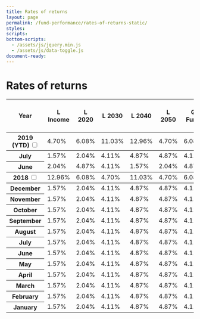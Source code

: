 ```yaml
---
title: Rates of returns
layout: page
permalink: /fund-performance/rates-of-returns-static/
styles:
scripts:
bottom-scripts:
  - /assets/js/jquery.min.js
  - /assets/js/data-toggle.js
document-ready:
---
```


# Rates of returns

<div class="usa-grid-full usa-layout-docs-main_content">
<div class="usa-width-one-whole">
<section class="share-price-table">
<div class="table-side-scroll">
<table>
<colgroup>
<col class="column-width">
</colgroup>
<thead>
<tr>
	<th scope="col">Year</th>
	<th scope="col" class="border-l-fund">L Income</th>
  <th scope="col" class="border-l-fund">L 2020</th>
  <th scope="col" class="border-l-fund">L 2030</th>
  <th scope="col" class="border-l-fund">L 2040</th>
  <th scope="col" class="border-l-fund">L 2050</th>
  <th scope="col" class="border-g-fund">G Fund</th>
  <th scope="col" class="border-f-fund">F Fund</th>
  <th scope="col" class="border-index-f">U.S. Agg Bond Index</th>
  <th scope="col" class="border-c-fund">C Fund</th>
  <th scope="col" class="border-index-c">S&P 500 Index</th>
  <th scope="col" class="border-s-fund">S Fund</th>
  <th scope="col" class="border-index-s">DJ U.S. Completion TSM Index</th>
  <th scope="col" class="border-i-fund">I Fund</th>
  <th scope="col" class="border-index-i">EAFE Index</th>
</tr>
</thead>
<tbody>
  <tbody class="annual-returns">
  	<tr>
  		<th scope="row">
  			<label for="year_2019">2019 (YTD)</label>
  			<input type="checkbox" name="year_2019" id="year_2019" data-toggle="toggle">
  		</th>
      <td>4.70%</td>
      <td>6.08%</td>
      <td>11.03%</td>
      <td>12.96%</td>
      <td>4.70%</td>
      <td>6.08%</td>
      <td>11.03%</td>
      <td>12.96%</td>
      <td>4.70%</td>
      <td>6.08%</td>
      <td>11.03%</td>
      <td>12.96%</td>
      <td>4.70%</td>
      <td>6.08%</td>
  	</tr>
  </tbody>
  <tbody class="monthly-returns hide">
  	<tr>
  		<th scope="row">July</th>
  		<td>1.57%</td>
  		<td>2.04%</td>
  		<td>4.11%</td>
  		<td>4.87%</td>
      <td>4.87%</td>
      <td>4.11%</td>
  		<td>1.57%</td>
  		<td>2.04%</td>
      <td>2.04%</td>
  		<td>4.11%</td>
  		<td>4.87%</td>
      <td>4.87%</td>
      <td>4.11%</td>
      <td>2.04%</td>
  	</tr>
  	<tr>
  		<th scope="row">June</th>
      <td>2.04%</td>
      <td>4.87%</td>
      <td>4.11%</td>
  		<td>1.57%</td>
  		<td>2.04%</td>
      <td>4.87%</td>
      <td>4.11%</td>
  		<td>1.57%</td>
  		<td>2.04%</td>
      <td>2.04%</td>
  		<td>4.11%</td>
  		<td>4.87%</td>
      <td>4.87%</td>
      <td>4.11%</td>
  	</tr>
  </tbody>
  <tbody class="annual-returns">
  	<tr>
  		<th scope="row">
  			<label for="year_2018">2018</label>
  			<input type="checkbox" name="year_2018" id="year_2018" data-toggle="toggle">
  		</th>
      <td>12.96%</td>
      <td>6.08%</td>
      <td>4.70%</td>
      <td>11.03%</td>
      <td>4.70%</td>
      <td>6.08%</td>
      <td>11.03%</td>
      <td>12.96%</td>
      <td>4.70%</td>
      <td>6.08%</td>
      <td>11.03%</td>
      <td>12.96%</td>
      <td>4.70%</td>
      <td>6.08%</td>
  	</tr>
  </tbody>
  <tbody class="monthly-returns hide">
  	<tr>
  		<th scope="row">December</th>
      <td>1.57%</td>
  		<td>2.04%</td>
  		<td>4.11%</td>
  		<td>4.87%</td>
      <td>4.87%</td>
      <td>4.11%</td>
  		<td>1.57%</td>
  		<td>2.04%</td>
      <td>2.04%</td>
  		<td>4.11%</td>
  		<td>4.87%</td>
      <td>4.87%</td>
      <td>4.11%</td>
      <td>2.04%</td>
  	</tr>
  	<tr>
  		<th scope="row">November</th>
  		<td>1.57%</td>
  		<td>2.04%</td>
  		<td>4.11%</td>
  		<td>4.87%</td>
      <td>4.87%</td>
      <td>4.11%</td>
  		<td>1.57%</td>
  		<td>2.04%</td>
      <td>2.04%</td>
  		<td>4.11%</td>
  		<td>4.87%</td>
      <td>4.87%</td>
      <td>4.11%</td>
      <td>2.04%</td>
  	</tr>
    <tr>
  		<th scope="row">October</th>
  		<td>1.57%</td>
  		<td>2.04%</td>
  		<td>4.11%</td>
  		<td>4.87%</td>
      <td>4.87%</td>
      <td>4.11%</td>
  		<td>1.57%</td>
  		<td>2.04%</td>
      <td>2.04%</td>
  		<td>4.11%</td>
  		<td>4.87%</td>
      <td>4.87%</td>
      <td>4.11%</td>
      <td>2.04%</td>
  	</tr>
  	<tr>
  		<th scope="row">September</th>
  		<td>1.57%</td>
  		<td>2.04%</td>
  		<td>4.11%</td>
  		<td>4.87%</td>
      <td>4.87%</td>
      <td>4.11%</td>
  		<td>1.57%</td>
  		<td>2.04%</td>
      <td>2.04%</td>
  		<td>4.11%</td>
  		<td>4.87%</td>
      <td>4.87%</td>
      <td>4.11%</td>
      <td>2.04%</td>
  	</tr>
  	<tr>
  		<th scope="row">August</th>
  		<td>1.57%</td>
  		<td>2.04%</td>
  		<td>4.11%</td>
  		<td>4.87%</td>
      <td>4.87%</td>
      <td>4.11%</td>
  		<td>1.57%</td>
  		<td>2.04%</td>
      <td>2.04%</td>
  		<td>4.11%</td>
  		<td>4.87%</td>
      <td>4.87%</td>
      <td>4.11%</td>
      <td>2.04%</td>
  	</tr>
    <tr>
  		<th scope="row">July</th>
  		<td>1.57%</td>
  		<td>2.04%</td>
  		<td>4.11%</td>
  		<td>4.87%</td>
      <td>4.87%</td>
      <td>4.11%</td>
  		<td>1.57%</td>
  		<td>2.04%</td>
      <td>2.04%</td>
  		<td>4.11%</td>
  		<td>4.87%</td>
      <td>4.87%</td>
      <td>4.11%</td>
      <td>2.04%</td>
  	</tr>
  	<tr>
  		<th scope="row">June</th>
  		<td>1.57%</td>
  		<td>2.04%</td>
  		<td>4.11%</td>
  		<td>4.87%</td>
      <td>4.87%</td>
      <td>4.11%</td>
  		<td>1.57%</td>
  		<td>2.04%</td>
      <td>2.04%</td>
  		<td>4.11%</td>
  		<td>4.87%</td>
      <td>4.87%</td>
      <td>4.11%</td>
      <td>2.04%</td>
  	</tr>
    <tr>
  		<th scope="row">May</th>
  		<td>1.57%</td>
  		<td>2.04%</td>
  		<td>4.11%</td>
  		<td>4.87%</td>
      <td>4.87%</td>
      <td>4.11%</td>
  		<td>1.57%</td>
  		<td>2.04%</td>
      <td>2.04%</td>
  		<td>4.11%</td>
  		<td>4.87%</td>
      <td>4.87%</td>
      <td>4.11%</td>
      <td>2.04%</td>
  	</tr>
  	<tr>
  		<th scope="row">April</th>
  		<td>1.57%</td>
  		<td>2.04%</td>
  		<td>4.11%</td>
  		<td>4.87%</td>
      <td>4.87%</td>
      <td>4.11%</td>
  		<td>1.57%</td>
  		<td>2.04%</td>
      <td>2.04%</td>
  		<td>4.11%</td>
  		<td>4.87%</td>
      <td>4.87%</td>
      <td>4.11%</td>
      <td>2.04%</td>
  	</tr>
  	<tr>
  		<th scope="row">March</th>
  		<td>1.57%</td>
  		<td>2.04%</td>
  		<td>4.11%</td>
  		<td>4.87%</td>
      <td>4.87%</td>
      <td>4.11%</td>
  		<td>1.57%</td>
  		<td>2.04%</td>
      <td>2.04%</td>
  		<td>4.11%</td>
  		<td>4.87%</td>
      <td>4.87%</td>
      <td>4.11%</td>
      <td>2.04%</td>
    </tr>
    <tr>
  		<th scope="row">February</th>
  		<td>1.57%</td>
  		<td>2.04%</td>
  		<td>4.11%</td>
  		<td>4.87%</td>
      <td>4.87%</td>
      <td>4.11%</td>
  		<td>1.57%</td>
  		<td>2.04%</td>
      <td>2.04%</td>
  		<td>4.11%</td>
  		<td>4.87%</td>
      <td>4.87%</td>
      <td>4.11%</td>
      <td>2.04%</td>
  	</tr>
  	<tr>
  		<th scope="row">January</th>
  		<td>1.57%</td>
  		<td>2.04%</td>
  		<td>4.11%</td>
  		<td>4.87%</td>
      <td>4.87%</td>
      <td>4.11%</td>
  		<td>1.57%</td>
  		<td>2.04%</td>
      <td>2.04%</td>
  		<td>4.11%</td>
  		<td>4.87%</td>
      <td>4.87%</td>
      <td>4.11%</td>
      <td>2.04%</td>
  	</tr>
  </tbody>
</tbody>
</table>
</div>
</section>
</div> <!-- END div.usa-width-one-whole -->
</div> <!-- END div.usa-grid-full -->
